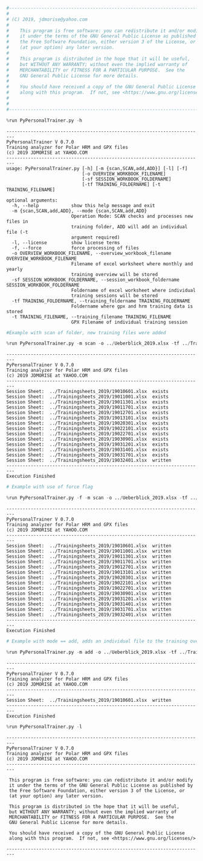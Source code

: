 

```python
#-------------------------------------------------------------------------
# 
# (C) 2019, jdmorise@yahoo.com
#  
#    This program is free software: you can redistribute it and/or modify
#    it under the terms of the GNU General Public License as published by
#    the Free Software Foundation, either version 3 of the License, or
#    (at your option) any later version.
#
#    This program is distributed in the hope that it will be useful,
#    but WITHOUT ANY WARRANTY; without even the implied warranty of
#    MERCHANTABILITY or FITNESS FOR A PARTICULAR PURPOSE.  See the
#    GNU General Public License for more details.
#
#    You should have received a copy of the GNU General Public License
#    along with this program.  If not, see <https://www.gnu.org/licenses/>.
#
#
#-------------------------------------------------------------------------
```


```python
%run PyPersonalTrainer.py -h
```

    -------------------------------------------------------------------------
    PyPersonalTrainer V 0.7.0
    Training analyzer for Polar HRM and GPX files
    (c) 2019 JDMORISE at YAHOO.COM
    -------------------------------------------------------------------------
    usage: PyPersonalTrainer.py [-h] [-m {scan,SCAN,add,ADD}] [-l] [-f]
                                [-o OVERVIEW_WORKBOOK_FILENAME]
                                [-sf SESSION_WORKBOOK_FOLDERNAME]
                                [-tf TRAINING_FOLDERNAME] [-t TRAINING_FILENAME]
    
    optional arguments:
      -h, --help            show this help message and exit
      -m {scan,SCAN,add,ADD}, --mode {scan,SCAN,add,ADD}
                            Operation Mode: SCAN checks and processes new files in
                            training folder, ADD will add an individual file (-t
                            argument required)
      -l, --license         show license terms
      -f, --force           force processing of files
      -o OVERVIEW_WORKBOOK_FILENAME, --overview_workbook_filename OVERVIEW_WORKBOOK_FILENAME
                            Filename of excel worksheet where monthly and yearly
                            training overview will be stored
      -sf SESSION_WORKBOOK_FOLDERNAME, --session_workbook_foldername SESSION_WORKBOOK_FOLDERNAME
                            Foldername of excel worksheet where individual
                            training sessions will be stored
      -tf TRAINING_FOLDERNAME, --training_foldername TRAINING_FOLDERNAME
                            Foldername where gpx and hrm training data is stored
      -t TRAINING_FILENAME, --training_filename TRAINING_FILENAME
                            GPX Filename of individual training session
    


```python
#Example with scan of folder, new training files were added
```


```python
%run PyPersonalTrainer.py -m scan -o ../Ueberblick_2019.xlsx -tf ../Trainingsdaten_2019 -sf ../Trainingsheets_2019
```

    -------------------------------------------------------------------------
    PyPersonalTrainer V 0.7.0
    Training analyzer for Polar HRM and GPX files
    (c) 2019 JDMORISE at YAHOO.COM
    -------------------------------------------------------------------------
    Session Sheet:  ../Trainingsheets_2019/19010601.xlsx  exists
    Session Sheet:  ../Trainingsheets_2019/19011001.xlsx  exists
    Session Sheet:  ../Trainingsheets_2019/19011301.xlsx  exists
    Session Sheet:  ../Trainingsheets_2019/19011701.xlsx  exists
    Session Sheet:  ../Trainingsheets_2019/19012701.xlsx  exists
    Session Sheet:  ../Trainingsheets_2019/19013101.xlsx  exists
    Session Sheet:  ../Trainingsheets_2019/19020301.xlsx  exists
    Session Sheet:  ../Trainingsheets_2019/19022101.xlsx  exists
    Session Sheet:  ../Trainingsheets_2019/19022701.xlsx  exists
    Session Sheet:  ../Trainingsheets_2019/19030901.xlsx  exists
    Session Sheet:  ../Trainingsheets_2019/19031201.xlsx  exists
    Session Sheet:  ../Trainingsheets_2019/19031401.xlsx  exists
    Session Sheet:  ../Trainingsheets_2019/19031701.xlsx  exists
    Session Sheet:  ../Trainingsheets_2019/19032401.xlsx  written
    -------------------------------------------------------------------------
    Execution Finished
    


```python
# Example with use of force flag 
```


```python
%run PyPersonalTrainer.py -f -m scan -o ../Ueberblick_2019.xlsx -tf ../Trainingsdaten_2019 -sf ../Trainingsheets_2019
```

    -------------------------------------------------------------------------
    PyPersonalTrainer V 0.7.0
    Training analyzer for Polar HRM and GPX files
    (c) 2019 JDMORISE at YAHOO.COM
    -------------------------------------------------------------------------
    Session Sheet:  ../Trainingsheets_2019/19010601.xlsx  written
    Session Sheet:  ../Trainingsheets_2019/19011001.xlsx  written
    Session Sheet:  ../Trainingsheets_2019/19011301.xlsx  written
    Session Sheet:  ../Trainingsheets_2019/19011701.xlsx  written
    Session Sheet:  ../Trainingsheets_2019/19012701.xlsx  written
    Session Sheet:  ../Trainingsheets_2019/19013101.xlsx  written
    Session Sheet:  ../Trainingsheets_2019/19020301.xlsx  written
    Session Sheet:  ../Trainingsheets_2019/19022101.xlsx  written
    Session Sheet:  ../Trainingsheets_2019/19022701.xlsx  written
    Session Sheet:  ../Trainingsheets_2019/19030901.xlsx  written
    Session Sheet:  ../Trainingsheets_2019/19031201.xlsx  written
    Session Sheet:  ../Trainingsheets_2019/19031401.xlsx  written
    Session Sheet:  ../Trainingsheets_2019/19031701.xlsx  written
    Session Sheet:  ../Trainingsheets_2019/19032401.xlsx  written
    -------------------------------------------------------------------------
    Execution Finished
    


```python
# Example with mode == add, adds an individual file to the training overview
```


```python
%run PyPersonalTrainer.py -m add -o ../Ueberblick_2019.xlsx -tf ../Trainingsdaten_2019  -t 19010601.gpx -sf ../Trainingsheets_2019
```

    -------------------------------------------------------------------------
    PyPersonalTrainer V 0.7.0
    Training analyzer for Polar HRM and GPX files
    (c) 2019 JDMORISE at YAHOO.COM
    -------------------------------------------------------------------------
    Session Sheet:  ../Trainingsheets_2019/19010601.xlsx  written
    -------------------------------------------------------------------------
    Execution Finished
    


```python
%run PyPersonalTrainer.py -l
```

    -------------------------------------------------------------------------
    PyPersonalTrainer V 0.7.0
    Training analyzer for Polar HRM and GPX files
    (c) 2019 JDMORISE at YAHOO.COM
    -------------------------------------------------------------------------
     
     This program is free software: you can redistribute it and/or modify
     it under the terms of the GNU General Public License as published by
     the Free Software Foundation, either version 3 of the License, or
     (at your option) any later version.
     
     This program is distributed in the hope that it will be useful,
     but WITHOUT ANY WARRANTY; without even the implied warranty of
     MERCHANTABILITY or FITNESS FOR A PARTICULAR PURPOSE.  See the
     GNU General Public License for more details.
     
     You should have received a copy of the GNU General Public License
     along with this program.  If not, see <https://www.gnu.org/licenses/>
     
    -------------------------------------------------------------------------
    


```python

```

